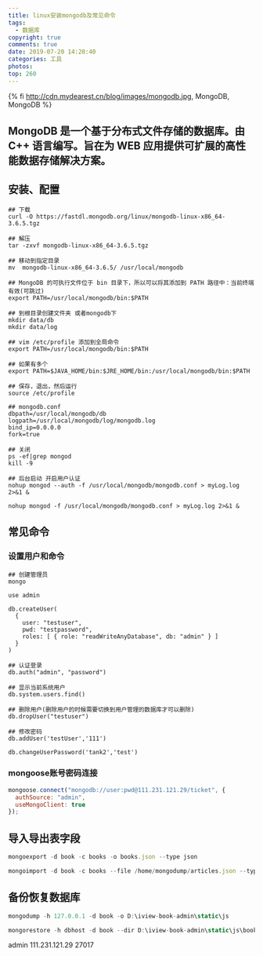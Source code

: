 ```yaml
---
title: linux安装mongodb及常见命令
tags:
  - 数据库
copyright: true
comments: true
date: 2019-07-20 14:20:40
categories: 工具
photos:
top: 260
---
```


{% fi http://cdn.mydearest.cn/blog/images/mongodb.jpg, MongoDB, MongoDB %}

MongoDB 是一个基于分布式文件存储的数据库。由 C++ 语言编写。旨在为 WEB 应用提供可扩展的高性能数据存储解决方案。
---
<!--more-->

## 安装、配置
```shell
## 下载
curl -O https://fastdl.mongodb.org/linux/mongodb-linux-x86_64-3.6.5.tgz

## 解压
tar -zxvf mongodb-linux-x86_64-3.6.5.tgz 

## 移动到指定目录
mv  mongodb-linux-x86_64-3.6.5/ /usr/local/mongodb

## MongoDB 的可执行文件位于 bin 目录下，所以可以将其添加到 PATH 路径中：当前终端有效(可跳过)
export PATH=/usr/local/mongodb/bin:$PATH

## 到根目录创建文件夹 或者mongodb下
mkdir data/db
mkdir data/log

## vim /etc/profile 添加到全局命令
export PATH=/usr/local/mongodb/bin:$PATH 

## 如果有多个
export PATH=$JAVA_HOME/bin:$JRE_HOME/bin:/usr/local/mongodb/bin:$PATH

## 保存，退出，然后运行
source /etc/profile
```

```shell
## mongodb.conf
dbpath=/usr/local/mongodb/db
logpath=/usr/local/mongodb/log/mongodb.log
bind_ip=0.0.0.0
fork=true
```

```shell
## 关闭
ps -ef|grep mongod
kill -9

## 后台启动 开启用户认证
nohup mongod --auth -f /usr/local/mongodb/mongodb.conf > myLog.log 2>&1 &

nohup mongod -f /usr/local/mongodb/mongodb.conf > myLog.log 2>&1 &
```

## 常见命令

### 设置用户和命令
```shell
## 创建管理员
mongo

use admin

db.createUser(
  {
    user: "testuser",
    pwd: "testpassword",
    roles: [ { role: "readWriteAnyDatabase", db: "admin" } ]
  }
)

## 认证登录
db.auth("admin", "password")

## 显示当前系统用户
db.system.users.find()

## 删除用户(删除用户的时候需要切换到用户管理的数据库才可以删除)
db.dropUser("testuser")

## 修改密码
db.addUser('testUser','111')

db.changeUserPassword('tank2','test')
```

### mongoose账号密码连接
```js
mongoose.connect("mongodb://user:pwd@111.231.121.29/ticket", {
  authSource: "admin",
  useMongoClient: true
});
```

## 导入导出表字段
```js
mongoexport -d book -c books -o books.json --type json

mongoimport -d book -c books --file /home/mongodump/articles.json --type json
```

## 备份恢复数据库
```js
mongodump -h 127.0.0.1 -d book -o D:\iview-book-admin\static\js

mongorestore -h dbhost -d book --dir D:\iview-book-admin\static\js\book
```
admin 111.231.121.29 27017